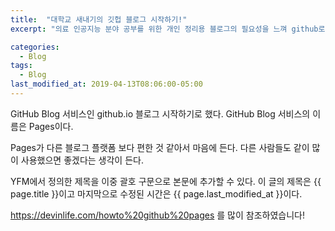 ```yaml
---
title:  "대학교 새내기의 깃헙 블로그 시작하기!"
excerpt: "의료 인공지능 분야 공부를 위한 개인 정리용 블로그의 필요성을 느껴 github로 블로그를 시작합니다"

categories:
  - Blog
tags:
  - Blog
last_modified_at: 2019-04-13T08:06:00-05:00
---
```


GitHub Blog 서비스인 github.io 블로그 시작하기로 했다.
GitHub Blog 서비스의 이름은 Pages이다.

Pages가 다른 블로그 플랫폼 보다 편한 것 같아서 마음에 든다.
다른 사람들도 같이 많이 사용했으면 좋겠다는 생각이 든다.

YFM에서 정의한 제목을 이중 괄호 구문으로 본문에 추가할 수 있다.
이 글의 제목은 {{ page.title }}이고
마지막으로 수정된 시간은 {{ page.last_modified_at }}이다.

https://devinlife.com/howto%20github%20pages 를 많이 참조하였습니다!